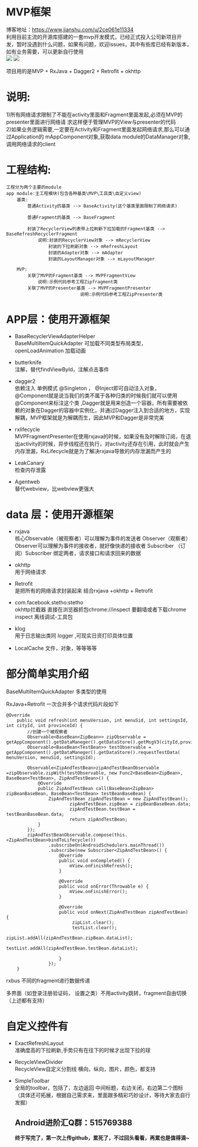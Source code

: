 # MVP框架
博客地址：https://www.jianshu.com/u/2ce061e11334                       
利用目前主流的开源库搭建的一套mvp开发模式，已经正式投入公司新项目开发，暂时没遇到什么问题，如果有问题，欢迎issues，其中有些库已经有新版本，如有业务需要，可以更新自行使用                   
![](https://github.com/tenney-tang/TestMVP/blob/master/picture/p4.png)
![](https://github.com/tenney-tang/TestMVP/blob/master/picture/p5.png)

项目用的是MVP + RxJava + Dagger2 + Retrofit + okhttp
# 说明:                        
1)所有网络请求限制了不能在activity里面和Fragment里面发起,必须在MVP的presenter里面进行网络请
求这样便于管理MVP的View与presenter的代码     
2)如果业务逻辑需要,一定要在Activity和Fragment里面发起网络请求,那么可以通过Application的
mAppComponent对象,获取data module的DataManager对象,调用网络请求的client      
# 工程结构:
	工程分为两个主要的module
	app module:主工程模块(包含各种基类\MVP\工具类\自定义view)
	    基类:                        
			普通Activity的基类 --> BaseActivity(这个基类里面限制了网络请求)                
				 
			普通Fragment的基类 --> BaseFragment            
				 
			封装了RecyclerView列表带上拉刷新下拉加载的Fragment基类 --> BaseRefreshRecyclerFragment             
				说明:封装的RecyclerView对象 --> mRecyclerView
			     	封装的下拉刷新对象 --> mRefreshLayout
			     	封装的Adapter对象 --> mAdapter
			     	封装的LayoutManager对象 --> mLayoutManager              
		 
	    MVP:
			关联了MVP的Fragment基类 --> MVPFragmentView   
				说明:示例代码参考工程Zipfragment类   
 			关联了MVP的Presenter基类 --> MVPFragmentPresenter   
                                说明:示例代码参考工程ZipPresenter类  
# APP层：使用开源框架 
* BaseRecyclerViewAdapterHelper       
BaseMultiItemQuickAdapter 可加载不同类型布局类型，  openLoadAnimation   加载动画        

* butterknife   
注解，替代findViewById，注解点击事件

* dagger2   
依赖注入 单例模式 @Singleton ， @Inject即可自动注入对象，@Component就是说当我们的类不属于各种归类的时候我们就可以使用@Component来标注这个类 ,Dagger就是用来创造一个容器，所有需要被依赖的对象在Dagger的容器中实例化，并通过Dagger注入到合适的地方，实现解耦，MVP框架就是为解耦而生，因此MVP和Dagger是非常完美

* rxlifecycle  
MVPFragmentPresenter在使用rxjava的时候，如果没有及时解除订阅，在退出activity的时候，异步线程还在执行，对activity还存在引用，此时就会产生内存泄漏，RxLifecycle就是为了解决rxjava导致的内存泄漏而产生的

* LeakCanary  
检查内存泄露

* Agentweb   
替代webview，比webview更强大  
# data 层：使用开源框架

* rxjava          
  核心Observable（被观察者）可以理解为事件的发送者
  Observer（观察者）Observer可以理解为事件的接收者，就好像快递的接收者
  Subscriber （订阅）Subscriber 绑定两者，请求接口和请求回来的数据

 * okhttp             
 用于网络请求
 * Retrofit            
 是把所有的网络请求封装起来 结合rxjava +okhttp  + Retrofit 

* com.facebook.stetho:stetho          
okhttp拦截器 直接在浏览器抓包chrome://inspect 要翻墙或者下载chrome inspect 离线调试-工具包

* klog      
用于日志输出类同 logger ,可现实日资打印具体位置
* LocalCache 文件，对象，等等等等

# 部分简单实用介绍

BaseMultiItemQuickAdapter 多类型的使用

RxJava+Retrofit 一次合并多个请求代码片段如下           
```
@Override
    public void refresh(int menuVersion, int menuSid, int settingsId, int cityId, int provinceId) {
        //创建一个被观察者
        Observable<BaseBean<ZipBean>> zipObservable = getAppComponent().getDataManeger().getDataStore().getMsgV3(cityId,provinceId);
        Observable<BaseBean<TestBean>> testObservable = getAppComponent().getDataManeger().getDataStore().requestTestData( menuVersion, menuSid, settingsId);

        Observable<ZipAndTestBean>zipAndTestBeanObservable =zipObservable.zipWith(testObservable, new Func2<BaseBean<ZipBean>, BaseBean<TestBean>, ZipAndTestBean>() {
            @Override
            public ZipAndTestBean call(BaseBean<ZipBean> zipBeanBaseBean, BaseBean<TestBean> testBeanBaseBean) {
                ZipAndTestBean zipAndTestBean = new ZipAndTestBean();
                        zipAndTestBean.zipBean = zipBeanBaseBean.data;
                        zipAndTestBean.testBean = testBeanBaseBean.data;
                        return zipAndTestBean;
            }
        });
        zipAndTestBeanObservable.compose(this.<ZipAndTestBean>bindToLifecycle())
                .subscribeOn(AndroidSchedulers.mainThread())
                .subscribe(new Subscriber<ZipAndTestBean>() {
                    @Override
                    public void onCompleted() {
                        mView.onFinishRefresh();
                    }

                    @Override
                    public void onError(Throwable e) {
                        mView.onFinishError();
                    }

                    @Override
                    public void onNext(ZipAndTestBean zipAndTestBean) {
                         zipList.clear();
                         testList.clear();
                         zipList.addAll(zipAndTestBean.zipBean.dataList);
                         testList.addAll(zipAndTestBean.testBean.dataList);

                    }
                });
    }
```

rxbus 不同的fragment进行数据传递

多界面（如登录注册验证码， 设置之类）不用activity跳转，fragment自由切换 
（上述都有支持）

# 自定义控件有     
* ExactRefreshLayout    
  准确度高的下拉刷新,手势只有在往下的时候才出现下拉的球
* RecycleViewDivider         
  RecycleView自定义分割线 横向，纵向，图片，颜色，都支持
* SimpleToolbar     
  全局的toolbar，包括了，左边返回 中间标题，右边关闭，右边第二个图标
  （具体还可拓展，根据自己需求来，里面跟多精彩巧妙设计，等待大家去自行发掘）
 
  
  ## Android进阶汇Q群：515769388
  
   __终于写完了，第一次上传github，累死了，不过回头看看，再累也是值得滴~__





